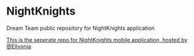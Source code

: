 NightKnights
==========================

Dream Team public repository for NightKnights application


[This is the seperate repo for NightKnights mobile application, hosted by @Ellyonia](https://github.com/Ellyonia/Night-Knights_Mobile)